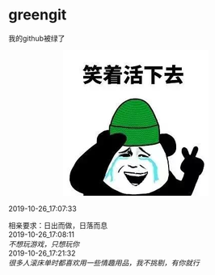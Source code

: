 # greengit
我的github被绿了

<p><center><a href='https://ibigfire.cn'><img src = 'greegit.jpg'></a></center></p>

2019-10-26_17:07:33 <div id="post92" class="post92"> <article>相亲要求：日出而做，日落而息</article> </div>
2019-10-26_17:08:11 <div id="post25" class="post25"> <cite>不想玩游戏，只想玩你</cite> </div>
2019-10-26_17:21:32 <div id="post55" class="post55"> <cite>很多人滚床单时都喜欢用一些情趣用品，我不挑剔，有你就行</cite> </div>

